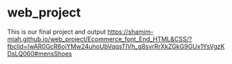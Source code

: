 # web_project
This is our final  project and output
https://shamim-miah.github.io/web_project/Ecommerce_font_End_HTML&CSS/?fbclid=IwAR0GcR6ojYMw24uhoUbVqqsTIVh_g8svrRrXkZGkG9GUx1YsVgzKDsLQ060#mensShoes
